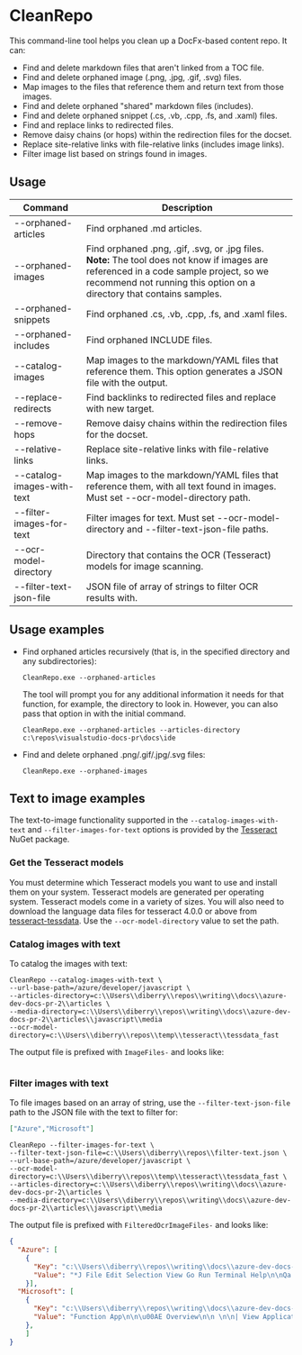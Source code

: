# CleanRepo

This command-line tool helps you clean up a DocFx-based content repo. It can:

- Find and delete markdown files that aren't linked from a TOC file.
- Find and delete orphaned image (.png, .jpg, .gif, .svg) files.
- Map images to the files that reference them and return text from those images.
- Find and delete orphaned "shared" markdown files (includes).
- Find and delete orphaned snippet (.cs, .vb, .cpp, .fs, and .xaml) files.
- Find and replace links to redirected files.
- Remove daisy chains (or hops) within the redirection files for the docset.
- Replace site-relative links with file-relative links (includes image links).
- Filter image list based on strings found in images.

## Usage

| Command | Description |
| - | - |
| --orphaned-articles | Find orphaned .md articles. |
| --orphaned-images | Find orphaned .png, .gif, .svg, or .jpg files.<br/>**Note:** The tool does not know if images are referenced in a code sample project, so we recommend not running this option on a directory that contains samples. |
| --orphaned-snippets | Find orphaned .cs, .vb, .cpp, .fs, and .xaml files. |
| --orphaned-includes | Find orphaned INCLUDE files. |
| --catalog-images | Map images to the markdown/YAML files that reference them. This option generates a JSON file with the output. |
| --replace-redirects | Find backlinks to redirected files and replace with new target. |
| --remove-hops | Remove daisy chains within the redirection files for the docset. |
| --relative-links | Replace site-relative links with file-relative links. |
| --catalog-images-with-text | Map images to the markdown/YAML files that reference them, with all text found in images. Must set --ocr-model-directory path. |
| --filter-images-for-text | Filter images for text. Must set --ocr-model-directory and --filter-text-json-file paths. |
| --ocr-model-directory | Directory that contains the OCR (Tesseract) models for image scanning. |
| --filter-text-json-file | JSON file of array of strings to filter OCR results with. |

## Usage examples

- Find orphaned articles recursively (that is, in the specified directory and any subdirectories):

  ```
  CleanRepo.exe --orphaned-articles
  ```
  
  The tool will prompt you for any additional information it needs for that function, for example, the directory to look in. However, you can also pass that option in with the initial command.
  
  ```
  CleanRepo.exe --orphaned-articles --articles-directory c:\repos\visualstudio-docs-pr\docs\ide
  ```

- Find and delete orphaned .png/.gif/.jpg/.svg files:

  ```
  CleanRepo.exe --orphaned-images
  ```

## Text to image examples

The text-to-image functionality supported in the `--catalog-images-with-text` and `--filter-images-for-text` options is provided by the [Tesseract](https://www.nuget.org/packages/tesseract/) NuGet package. 

### Get the Tesseract models

You must determine which Tesseract models you want to use and install them on your system. Tesseract models are generated per operating system. Tesseract models come in a variety of sizes. You will also need to download the language data files for tesseract 4.0.0 or above from [tesseract-tessdata](https://github.com/tesseract-ocr/tessdata/). Use the `--ocr-model-directory` value to set the path. 

### Catalog images with text

To catalog the images with text:

```console
CleanRepo --catalog-images-with-text \
--url-base-path=/azure/developer/javascript \
--articles-directory=c:\\Users\\diberry\\repos\\writing\\docs\\azure-dev-docs-pr-2\\articles \
--media-directory=c:\\Users\\diberry\\repos\\writing\\docs\\azure-dev-docs-pr-2\\articles\\javascript\\media
--ocr-model-directory=c:\\Users\\diberry\\repos\\temp\\tesseract\\tessdata_fast
```

The output file is prefixed with `ImageFiles-` and looks like: 

```json

```

### Filter images with text
 

To file images based on an array of string, use the `--filter-text-json-file` path to the JSON file with the text to filter for:

```json
["Azure","Microsoft"]
```


```console
CleanRepo --filter-images-for-text \
--filter-text-json-file=c:\\Users\\diberry\\repos\\filter-text.json \
--url-base-path=/azure/developer/javascript \
--ocr-model-directory=c:\\Users\\diberry\\repos\\temp\\tesseract\\tessdata_fast \
--articles-directory=c:\\Users\\diberry\\repos\\writing\\docs\\azure-dev-docs-pr-2\\articles \
--media-directory=c:\\Users\\diberry\\repos\\writing\\docs\\azure-dev-docs-pr-2\\articles\\javascript\\media
``` 

The output file is prefixed with `FilteredOcrImageFiles-` and looks like: 

```json
{
  "Azure": [
    {
      "Key": "c:\\Users\\diberry\\repos\\writing\\docs\\azure-dev-docs-pr-2\\articles\\javascript\\media\\visual-studio-code-azure-resources-extension-remove-resource-group.png",
      "Value": "*J File Edit Selection View Go Run Terminal Help\n\nQa AZURE oo\n\n\u003E FUNCTIONS\n-v RESOURCE GROUPS\n\\ \u0026 Pay-As-You-Go-diberry Y\n|\nEdit Tags...\n\u00A3\nView Properties\nte Open in Portal\nRefresh\n90\n\n \n\n \n\n \n\n \n"
    }],
  "Microsoft": [
    {
      "Key": "c:\\Users\\diberry\\repos\\writing\\docs\\azure-dev-docs-pr-2\\articles\\javascript\\media\\azure-function-resource-group-management\\azure-portal-function-application-insights-link.png",
      "Value": "Function App\n\n\u00AE Overview\n\n \n\n| View Application Insights data G)\n\n \n\n \n\n \n\n \n\nActivity log Link to an Application Insights resource\n8. Access control (IAM)\n\u00A9 tes \u00A9 temepiseaieiin yt eb ise ea\n\n@ Diagnose and solve problems\n\n\u00A9 Microsoft Defender for Cloud @ totum Apptzation ihe of check that Applicaton nights OK ard the insramentaion key are removed rm your apliaton,\n\n\u0026 events (preview)\n\nFunctions O) \u00E9sarteg etiam caer toe Gorman Vier Tc home\nApplication Insights. You have the option to disable non-essential data collection, Learn more\n(A) Functions\n\u00A9 App keys\nChange your resource\nB App files\n\n \n\nDeployment\n\n= Deployment slots\n@ Deployment Center\nSettings\n\nHl Configuration\n\n\u0026\u0026 Authentication\n\n\u00AE Application insights\n\n \n"
    },
    ]
}
```